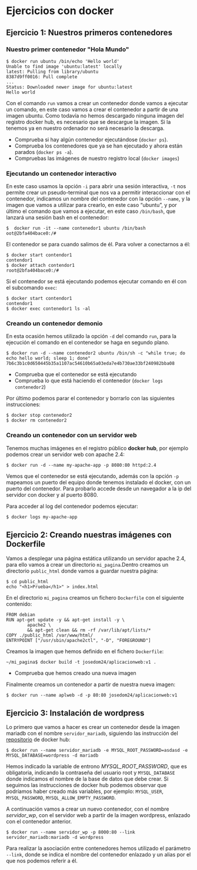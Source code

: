 # Ejercicios con docker

## Ejercicio 1: Nuestros primeros contenedores

### Nuestro primer contenedor "Hola Mundo"

    $ docker run ubuntu /bin/echo 'Hello world'
    Unable to find image 'ubuntu:latest' locally
    latest: Pulling from library/ubuntu
    8387d9ff0016: Pull complete 
    ...
    Status: Downloaded newer image for ubuntu:latest
    Hello world

Con el comando `run` vamos a crear un contenedor donde vamos a ejecutar un comando, en este caso vamos a crear el contenedor a partir de una imagen ubuntu. Como todavía no hemos descargado ninguna imagen del registro docker hub, es necesario que se descargue la  imagen. Si la tenemos ya en nuestro ordenador no será necesario la descarga. 

* Comprueba si hay algún contenedor ejecutándose (`docker ps`).
* Comprueba los contenedores que ya se han ejecutado y ahora están parados (`docker ps -a`).
* Compruebas las imágenes de nuestro registro local (`docker images`)

### Ejecutando un contenedor interactivo

En este caso usamos la opción `-i` para abrir una sesión interactiva, `-t` nos permite crear un pseudo-terminal que nos va a permitir interaccionar con el contenedor, indicamos un nombre del contenedor con la opción `--name`, y la imagen que vamos a utilizar para crearlo, en este caso “ubuntu”,  y por último el comando que vamos a ejecutar, en este caso `/bin/bash`, que lanzará una sesión bash en el contenedor:

    $  docker run -it --name contenedor1 ubuntu /bin/bash 
    oot@2bfa404bace0:/#

El contenedor se para cuando salimos de él. Para volver a conectarnos a él:

    $ docker start contendor1
    contendor1
    $ docker attach contendor1
    root@2bfa404bace0:/#

Si el contenedor se está ejecutando podemos ejecutar comando en él con el subcomando `exec`:

    $ docker start contendor1
    contendor1
    $ docker exec contenedor1 ls -al

### Creando un contenedor demonio

En esta ocasión hemos utilizado la opción `-d` del comando `run`, para la ejecución el comando en el contenedor se haga en segundo plano.

    $ docker run -d --name contenedor2 ubuntu /bin/sh -c "while true; do echo hello world; sleep 1; done"
    7b6c3b1c0d650445b35a1107ac54610b65a03eda7e4b730ae33bf240982bba08

* Comprueba que el contenedor se está ejecutando
* Comprueba lo que está haciendo el contenedor (`docker logs contenedor2`)

Por último podemos parar el contenedor y borrarlo con las siguientes instrucciones:

    $ docker stop contenedor2
    $ docker rm contenedor2

### Creando un contenedor con un servidor web

Tenemos muchas imágenes en el registro público **docker hub**, por ejemplo podemos crear un servidor web con apache 2.4:

    $ docker run -d --name my-apache-app -p 8080:80 httpd:2.4

Vemos que el contenedor se está ejecutando, además con la opción `-p` mapeamos un puerto del equipo donde tenemos instalado el docker, con un puerto del contenedor.  Para probarlo accede desde un navegador a la ip del servidor con docker y al puerto 8080.

Para acceder al log del contenedor podemos ejecutar:

    $ docker logs my-apache-app

## Ejercicio 2: Creando nuestras imágenes con Dockerfile

Vamos a desplegar una página estática utilizando un servidor apache 2.4, para ello vamos a crear un directorio `mi_pagina`.Dentro creamos un directorio `public_html` donde vamos a guardar nuestra página:

    $ cd public_html
    echo "<h1>Prueba</h1>" > index.html

En el directorio `mi_pagina` creamos un fichero `Dockerfile` con el siguiente contenido:

    FROM debian
    RUN apt-get update -y && apt-get install -y \
            apache2 \
            && apt-get clean && rm -rf /var/lib/apt/lists/*
    COPY ./public_html /var/www/html/
    ENTRYPOINT ["/usr/sbin/apache2ctl", "-D", "FOREGROUND"]

Creamos la imagen que hemos definido en el fichero `Dockerfile`:

    ~/mi_pagina$ docker build -t josedom24/aplicacionweb:v1 .

* Comprueba que hemos creado una nueva imagen

Finalmente creamos un contenedor a partir de nuestra nueva imagen:

    $ docker run --name aplweb -d -p 80:80 josedom24/aplicacionweb:v1

## Ejercicio 3: Instalación de wordpress

Lo primero que vamos a hacer es crear un contenedor desde la imagen mariadb con el nombre `servidor_mariadb`, siguiendo las instrucción del <a href="https://hub.docker.com/_/mariadb/">repositorio</a> de docker hub:

    $ docker run --name servidor_mariadb -e MYSQL_ROOT_PASSWORD=asdasd -e MYSQL_DATABASE=wordpress -d mariadb

Hemos indicado la variable de entrono <em>MYSQL_ROOT_PASSWORD</em>, que es obligatoria, indicando la contraseña del usuario root y `MYSQL_DATABASE` donde indicamos el nombre de la base de datos que debe crear. Si seguimos las instrucciones de docker hub podemos observar que podríamos haber creado más variables, por ejemplo: `MYSQL_USER`, `MYSQL_PASSWORD`, `MYSQL_ALLOW_EMPTY_PASSWORD`.

A continuación vamos a crear un nuevo contenedor, con el nombre _servidor_wp_, con el servidor web a partir de la imagen wordpress, enlazado con el contenedor anterior.

    $ docker run --name servidor_wp -p 8000:80 --link servidor_mariadb:mariadb -d wordpress

Para realizar la asociación entre contenedores hemos utilizado el parámetro `--link`, donde se indica el nombre del contenedor enlazado y un alias por el que nos podemos referir a él.

